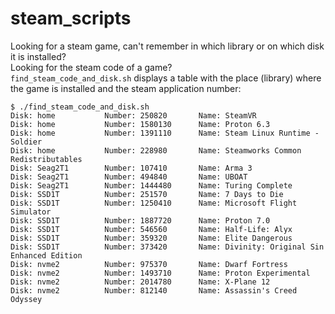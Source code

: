# steam_scripts
Looking for a steam game, can't remember in which library or on which disk it is installed? <br>
Looking for the steam code of a game? <br>
`find_steam_code_and_disk.sh` displays a table with the place (library) where the game is installed and the steam application number:
```
$ ./find_steam_code_and_disk.sh
Disk: home           Number: 250820       Name: SteamVR
Disk: home           Number: 1580130      Name: Proton 6.3
Disk: home           Number: 1391110      Name: Steam Linux Runtime - Soldier
Disk: home           Number: 228980       Name: Steamworks Common Redistributables
Disk: Seag2T1        Number: 107410       Name: Arma 3
Disk: Seag2T1        Number: 494840       Name: UBOAT
Disk: Seag2T1        Number: 1444480      Name: Turing Complete
Disk: SSD1T          Number: 251570       Name: 7 Days to Die
Disk: SSD1T          Number: 1250410      Name: Microsoft Flight Simulator
Disk: SSD1T          Number: 1887720      Name: Proton 7.0
Disk: SSD1T          Number: 546560       Name: Half-Life: Alyx
Disk: SSD1T          Number: 359320       Name: Elite Dangerous
Disk: SSD1T          Number: 373420       Name: Divinity: Original Sin Enhanced Edition
Disk: nvme2          Number: 975370       Name: Dwarf Fortress
Disk: nvme2          Number: 1493710      Name: Proton Experimental
Disk: nvme2          Number: 2014780      Name: X-Plane 12
Disk: nvme2          Number: 812140       Name: Assassin's Creed Odyssey
```
